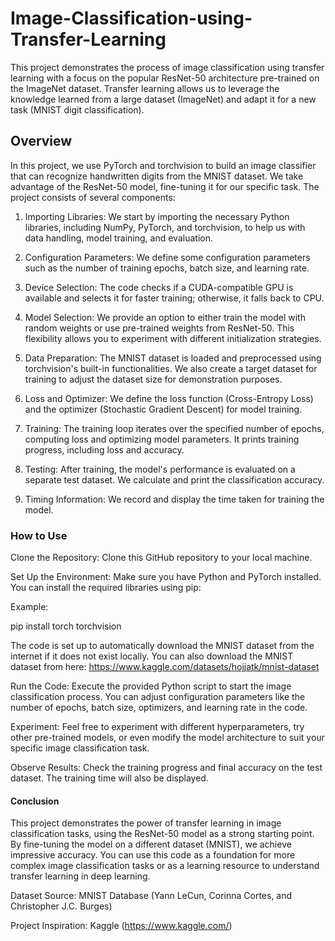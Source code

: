 # Image-Classification-using-Transfer-Learning

This project demonstrates the process of image classification using transfer learning with a focus on the popular ResNet-50 architecture pre-trained on the ImageNet dataset. Transfer learning allows us to leverage the knowledge learned from a large dataset (ImageNet) and adapt it for a new task (MNIST digit classification).

## Overview
In this project, we use PyTorch and torchvision to build an image classifier that can recognize handwritten digits from the MNIST dataset. We take advantage of the ResNet-50 model, fine-tuning it for our specific task. The project consists of several components:

1. Importing Libraries: We start by importing the necessary Python libraries, including NumPy, PyTorch, and torchvision, to help us with data handling, model training, and evaluation.

2. Configuration Parameters: We define some configuration parameters such as the number of training epochs, batch size, and learning rate.

3. Device Selection: The code checks if a CUDA-compatible GPU is available and selects it for faster training; otherwise, it falls back to CPU.

4. Model Selection: We provide an option to either train the model with random weights or use pre-trained weights from ResNet-50. This flexibility allows you to experiment with different initialization strategies.

5. Data Preparation: The MNIST dataset is loaded and preprocessed using torchvision's built-in functionalities. We also create a target dataset for training to adjust the dataset size for demonstration purposes.

6. Loss and Optimizer: We define the loss function (Cross-Entropy Loss) and the optimizer (Stochastic Gradient Descent) for model training.

7. Training: The training loop iterates over the specified number of epochs, computing loss and optimizing model parameters. It prints training progress, including loss and accuracy.

8. Testing: After training, the model's performance is evaluated on a separate test dataset. We calculate and print the classification accuracy.

9. Timing Information: We record and display the time taken for training the model.

### How to Use
Clone the Repository: Clone this GitHub repository to your local machine.

Set Up the Environment: Make sure you have Python and PyTorch installed. 
You can install the required libraries using pip:

Example: 

pip install torch torchvision

The code is set up to automatically download the MNIST dataset from the internet if it does not exist locally.
You can also download the MNIST dataset from here: https://www.kaggle.com/datasets/hojjatk/mnist-dataset 

Run the Code: Execute the provided Python script to start the image classification process. You can adjust configuration parameters like the number of epochs, batch size, optimizers, and learning rate in the code.

Experiment: Feel free to experiment with different hyperparameters, try other pre-trained models, or even modify the model architecture to suit your specific image classification task.

Observe Results: Check the training progress and final accuracy on the test dataset. The training time will also be displayed.

#### Conclusion
This project demonstrates the power of transfer learning in image classification tasks, using the ResNet-50 model as a strong starting point. By fine-tuning the model on a different dataset (MNIST), we achieve impressive accuracy. You can use this code as a foundation for more complex image classification tasks or as a learning resource to understand transfer learning in deep learning.



Dataset Source: MNIST Database (Yann LeCun, Corinna Cortes, and Christopher J.C. Burges)

Project Inspiration: Kaggle (https://www.kaggle.com/)
